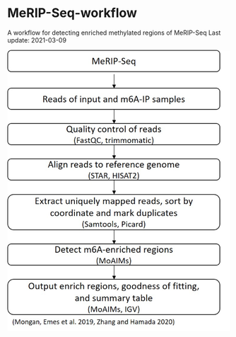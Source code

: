 # MeRIP-Seq-workflow
A workflow for detecting enriched methylated regions of MeRIP-Seq
Last update: 2021-03-09

![](workflow_sim.jpg)

